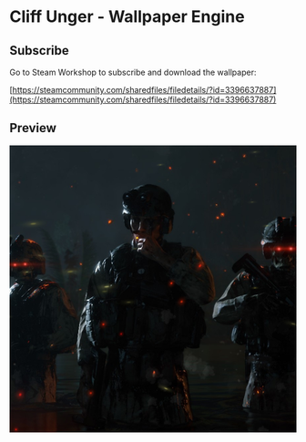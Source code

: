 # Cliff Unger - Wallpaper Engine

## Subscribe

Go to Steam Workshop to subscribe and download the wallpaper:   

[https://steamcommunity.com/sharedfiles/filedetails/?id=3396637887](https://steamcommunity.com/sharedfiles/filedetails/?id=3396637887)

## Preview

![preview](preview.jpg)

